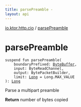 ```yaml
---
title: parsePreamble - 
layout: api
---
```


<div class='api-docs-breadcrumbs'><a href="index.html">io.ktor.http.cio</a> / <a href="./parse-preamble.html">parsePreamble</a></div>

# parsePreamble

<div class="signature"><code><span class="keyword">suspend</span> <span class="keyword">fun </span><span class="identifier">parsePreamble</span><span class="symbol">(</span><br/>&nbsp;&nbsp;&nbsp;&nbsp;<span class="parameterName" id="io.ktor.http.cio$parsePreamble(java.nio.ByteBuffer, kotlinx.coroutines.io.ByteReadChannel, kotlinx.io.core.BytePacketBuilder, kotlin.Long)/boundaryPrefixed">boundaryPrefixed</span><span class="symbol">:</span>&nbsp;<a href="http://docs.oracle.com/javase/6/docs/api/java/nio/ByteBuffer.html"><span class="identifier">ByteBuffer</span></a><span class="symbol">, </span><br/>&nbsp;&nbsp;&nbsp;&nbsp;<span class="parameterName" id="io.ktor.http.cio$parsePreamble(java.nio.ByteBuffer, kotlinx.coroutines.io.ByteReadChannel, kotlinx.io.core.BytePacketBuilder, kotlin.Long)/input">input</span><span class="symbol">:</span>&nbsp;<span class="identifier">ByteReadChannel</span><span class="symbol">, </span><br/>&nbsp;&nbsp;&nbsp;&nbsp;<span class="parameterName" id="io.ktor.http.cio$parsePreamble(java.nio.ByteBuffer, kotlinx.coroutines.io.ByteReadChannel, kotlinx.io.core.BytePacketBuilder, kotlin.Long)/output">output</span><span class="symbol">:</span>&nbsp;<span class="identifier">BytePacketBuilder</span><span class="symbol">, </span><br/>&nbsp;&nbsp;&nbsp;&nbsp;<span class="parameterName" id="io.ktor.http.cio$parsePreamble(java.nio.ByteBuffer, kotlinx.coroutines.io.ByteReadChannel, kotlinx.io.core.BytePacketBuilder, kotlin.Long)/limit">limit</span><span class="symbol">:</span>&nbsp;<a href="https://kotlinlang.org/api/latest/jvm/stdlib/kotlin/-long/index.html"><span class="identifier">Long</span></a>&nbsp;<span class="symbol">=</span>&nbsp;Long.MAX_VALUE<br/><span class="symbol">)</span><span class="symbol">: </span><a href="https://kotlinlang.org/api/latest/jvm/stdlib/kotlin/-long/index.html"><span class="identifier">Long</span></a></code></div>

Parse a multipart preamble

**Return**
number of bytes copied

